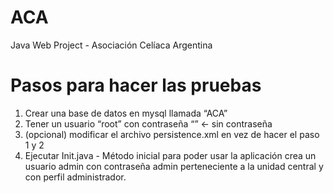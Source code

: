 ACA
===

Java Web Project - Asociación Celíaca Argentina


Pasos para hacer las pruebas
=============================
1) Crear una base de datos en mysql llamada “ACA”
2) Tener un usuario “root” con contraseña “” ← sin contraseña 
3) (opcional) modificar el archivo persistence.xml en vez de hacer el paso 1 y 2
4) Ejecutar Init.java - Método inicial para poder usar la aplicación crea un usuario admin con contraseña admin perteneciente a la unidad central y con perfil administrador.
